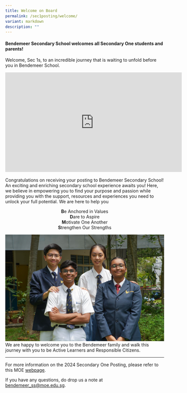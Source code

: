 ```yaml
---
title: Welcome on Board
permalink: /sec1posting/welcome/
variant: markdown
description: ""
---
```

#### **Bendemeer Secondary School welcomes all Secondary One students and parents!**

Welcome, Sec 1s, to an incredible journey that is waiting to unfold before you in Bendemeer School.

<center><iframe height="315" width="560" allowfullscreen="true" frameborder="0" src="https://www.youtube.com/embed/fppMyKhaoOo"></iframe></center>

Congratulations on receiving your posting to Bendemeer Secondary School! An exciting and enriching secondary school experience awaits you! Here, we believe in empowering you to find your purpose and passion while providing you with the support, resources and experiences you need to unlock your full potential.  We are here to help you 
<center><b>B</b>e Anchored in Values
	<br>
	<b>D</b>are to Aspire<br>
	<b>M</b>otivate One Another<br>
	<b>S</b>trengthen Our Strengths</center>

![](/images/Sec1posting/sec1post_welcome_03.jpg)
We are happy to welcome you to the Bendemeer family and walk this journey with you to be Active Learners and Responsible Citizens.

---

For more information on the 2024 Secondary One Posting, please refer to this MOE <a target="_blank" href="https://www.moe.gov.sg/secondary/s1-posting/results">webpage</a>.

If you have any questions, do drop us a note at bendemeer_ss@moe.edu.sg.